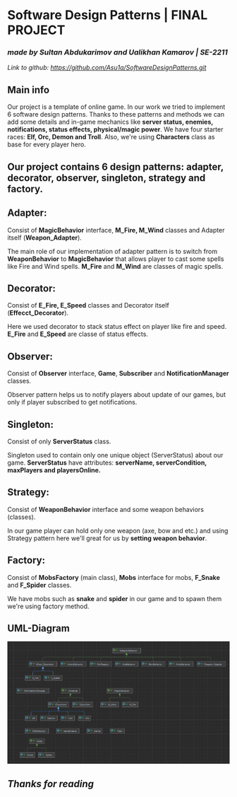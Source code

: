 # Software Design Patterns | FINAL PROJECT
### _made by Sultan Abdukarimov and Ualikhan Kamarov | SE-2211_
_Link to github: https://github.com/Asu1a/SoftwareDesignPatterns.git_

## Main info

Our project is a template of online game. In our work we tried to implement 6 software design patterns.
Thanks to these patterns and methods we can add some details and in-game mechanics like __server status, enemies, notifications, status effects, physical/magic power__.
We have four starter races: __Elf, Orc, Demon and Troll__.
Also, we're using __Characters__ class as base for every player hero.

## Our project contains 6 design patterns: __adapter, decorator, observer, singleton, strategy and factory__.

## Adapter:

Consist of __MagicBehavior__ interface, __M_Fire, M_Wind__  classes and Adapter itself (__Weapon_Adapter__).

The main role of our implementation of adapter pattern is to switch from __WeaponBehavior__ to __MagicBehavior__ that allows player to cast some spells like Fire and Wind spells.
__M_Fire__ and __M_Wind__ are classes of magic spells.

## Decorator:

Consist of __E_Fire, E_Speed__ classes and Decorator itself (__Effecct_Decorator__).

Here we used decorator to stack status effect on player like fire and speed.
__E_Fire__ and __E_Speed__ are classe of status effects.

## Observer:

Consist of __Observer__ interface, __Game__, __Subscriber__ and __NotificationManager__ classes.

Observer pattern helps us to notify players about update of our games, but only if player subscribed to get notifications.

## Singleton:

Consist of only __ServerStatus__ class.

Singleton used to contain only one unique object (ServerStatus) about our game. __ServerStatus__ have attributes: __serverName, serverCondition, maxPlayers and playersOnline.__

## Strategy:

Consist of __WeaponBehavior__ interface and some weapon behaviors (classes).

In our game player can hold only one weapon (axe, bow and etc.) and using Strategy pattern here we'll great for us by __setting weapon behavior__.

## Factory:

Consist of __MobsFactory__ (main class), __Mobs__ interface for mobs,  __F_Snake__ and __F_Spider__ classes.

We have mobs such as __snake__ and __spider__ in our game and to spawn them we're using factory method.

## UML-Diagram

<img src="UML-Diagram.jpg" alt="UML-Diagram">

## _Thanks for reading_
